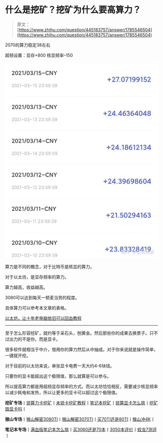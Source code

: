 <!--yml
category: 挖矿
date: 2022-06-26 00:00:00
-->

# 什么是挖矿？挖矿为什么要高算力？

> 原文：[https://www.zhihu.com/question/445183757/answer/1785546504](https://www.zhihu.com/question/445183757/answer/1785546504)

 2070的算力稳定38左右

超频设置：显存+800 核显频率–150

![](img/3cc178830661275985d04b41498ea278.png)

算力是不同的概念，对于比特币是核显的算力。

对于以太坊，是显存频率的算力。

算力越高，收益越高。

3080可以达到每天一顿麦当劳的程度。

具体算力可以参考本文章的表格。

[以太坊，让十年老电脑依旧可以回血教程](https://zhuanlan.zhihu.com/p/355955385)

* * *

至于怎么形容挖矿，就约等于采石头，刨黄金。然后那些你的成果去换票子。只不过出力的不是你，而是显卡。

很多软件就相当于中介，借用你的算力然后从中抽成。对于你来说就是操作简单，一键就开挖。

对于目前的以太坊来说，单张显卡电费一天大约4-6块钱。

只要你的显卡能超出这个极限值，那么就算是可以参与。

所以提高算力都是用超频显存频率的方式。而以太坊恰恰相反，需要减少核显频率以减少耗电和发热，所以让更多的显卡可以超过这个极限值。

**挖矿专场**丨[锁算力卡挖矿](https://zhuanlan.zhihu.com/p/399409039)丨[未锁卡挖矿教程](https://zhuanlan.zhihu.com/p/355955385)丨[笔记本挖矿](https://zhuanlan.zhihu.com/p/360451565)丨[锁算显卡怎么挑](https://zhuanlan.zhihu.com/p/374342633)丨[挖矿毁显卡吗](https://zhuanlan.zhihu.com/p/358944242)丨

**猴山专场**丨[猴山解密3080TI](https://zhuanlan.zhihu.com/p/379179943)丨[猴山解密3070TI](https://zhuanlan.zhihu.com/p/379428935)丨[买70TI还是80TI](https://zhuanlan.zhihu.com/p/379846007)丨[猴山冲4K](https://zhuanlan.zhihu.com/p/380129626)丨

**笔记本专场**丨[满血版笔记本怎么挑](https://zhuanlan.zhihu.com/p/374748213)丨[买3060还是70本](https://www.zhihu.com/question/447817962/answer/1909204347)丨[3050本评价](https://www.zhihu.com/question/462045112/answer/1913547325)丨[蛟龙7测评](https://zhuanlan.zhihu.com/p/369226521)丨